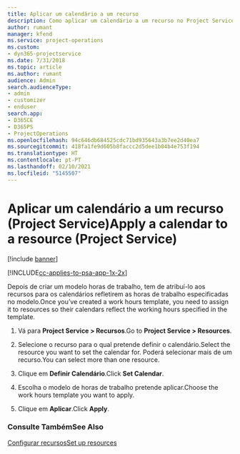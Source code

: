 ```yaml
---
title: Aplicar um calendário a um recurso
description: Como aplicar um calendário a um recurso no Project Service
author: rumant
manager: kfend
ms.service: project-operations
ms.custom:
- dyn365-projectservice
ms.date: 7/31/2018
ms.topic: article
ms.author: rumant
audience: Admin
search.audienceType:
- admin
- customizer
- enduser
search.app:
- D365CE
- D365PS
- ProjectOperations
ms.openlocfilehash: 94c646db684525cdc71bd935643a3b7ee2d40ea7
ms.sourcegitcommit: 418fa1fe9d605b8faccc2d5dee1b04b4e753f194
ms.translationtype: HT
ms.contentlocale: pt-PT
ms.lasthandoff: 02/10/2021
ms.locfileid: "5145507"
---
```

# <a name="apply-a-calendar-to-a-resource-project-service"></a><span data-ttu-id="7eb3a-103">Aplicar um calendário a um recurso (Project Service)</span><span class="sxs-lookup"><span data-stu-id="7eb3a-103">Apply a calendar to a resource (Project Service)</span></span>

[!include [banner](../includes/psa-now-project-operations.md)]

[!INCLUDE[cc-applies-to-psa-app-1x-2x](../includes/cc-applies-to-psa-app-1x-2x.md)]

<span data-ttu-id="7eb3a-104">Depois de criar um modelo horas de trabalho, tem de atribuí-lo aos recursos para os calendários refletirem as horas de trabalho especificadas no modelo.</span><span class="sxs-lookup"><span data-stu-id="7eb3a-104">Once you’ve created a work hours template, you need to assign it to resources so their calendars reflect the working hours specified in the template.</span></span>  
  
1.  <span data-ttu-id="7eb3a-105">Vá para **Project Service > Recursos**.</span><span class="sxs-lookup"><span data-stu-id="7eb3a-105">Go to **Project Service > Resources**.</span></span>  
  
2.  <span data-ttu-id="7eb3a-106">Selecione o recurso para o qual pretende definir o calendário.</span><span class="sxs-lookup"><span data-stu-id="7eb3a-106">Select the resource you want to set the calendar for.</span></span> <span data-ttu-id="7eb3a-107">Poderá selecionar mais de um recurso.</span><span class="sxs-lookup"><span data-stu-id="7eb3a-107">You can select more than one resource.</span></span>  
  
3.  <span data-ttu-id="7eb3a-108">Clique em **Definir Calendário**.</span><span class="sxs-lookup"><span data-stu-id="7eb3a-108">Click **Set Calendar**.</span></span>  
  
4.  <span data-ttu-id="7eb3a-109">Escolha o modelo de horas de trabalho pretende aplicar.</span><span class="sxs-lookup"><span data-stu-id="7eb3a-109">Choose the work hours template you want to apply.</span></span>  
  
5.  <span data-ttu-id="7eb3a-110">Clique em **Aplicar**.</span><span class="sxs-lookup"><span data-stu-id="7eb3a-110">Click **Apply**.</span></span>  
  
### <a name="see-also"></a><span data-ttu-id="7eb3a-111">Consulte Também</span><span class="sxs-lookup"><span data-stu-id="7eb3a-111">See Also</span></span>  
 [<span data-ttu-id="7eb3a-112">Configurar recursos</span><span class="sxs-lookup"><span data-stu-id="7eb3a-112">Set up resources</span></span>](../psa/set-up-resources.md)
